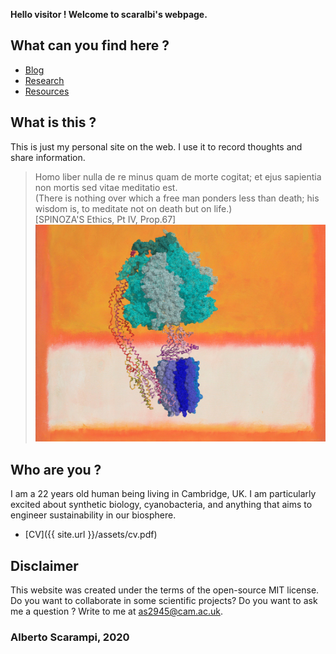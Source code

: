 **Hello visitor ! Welcome to scaralbi's webpage.**

## What can you find here ?
* [Blog](blog.md)  
* [Research](research.md)  
* [Resources](resources.md)

## What is this ?
This is just my personal site on the web.
I use it to record thoughts and share information.

> Homo liber nulla de re minus quam de morte
cogitat; et ejus sapientia non mortis sed vitae
meditatio est.  
(There is nothing over which a free man ponders
less than death; his wisdom is, to meditate not on
death but on life.)  
[SPINOZA'S Ethics, Pt IV, Prop.67]  
![Drag Racing](assets/figs/atpase.jpg)

## Who are you ?
I am a 22 years old human being living in Cambridge, UK.
I am particularly excited about synthetic biology, cyanobacteria, and anything that aims to engineer sustainability in our biosphere.
* [CV]({{ site.url }}/assets/cv.pdf)

## Disclaimer
This website was created under the terms of the open-source MIT license.
Do you want to collaborate in some scientific projects?
Do you want to ask me a question ?
Write to me at as2945@cam.ac.uk.

### Alberto Scarampi, 2020
